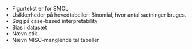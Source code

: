- Figurtekst er for SMOL
- Usikkerheder på hovedtabeller: Binomial, hvor antal sætninger bruges.
- Søg på case-based interpretability
- Bias i datasæt
- Nævn etik
- Nævn MISC-manglende tal tabeller
